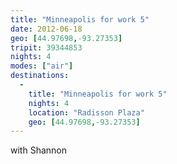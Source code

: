 ```yaml
---
title: "Minneapolis for work 5"
date: 2012-06-18
geo: [44.97698,-93.27353]
tripit: 39344853
nights: 4
modes: ["air"]
destinations:
  -
    title: "Minneapolis for work 5"
    nights: 4
    location: "Radisson Plaza"
    geo: [44.97698,-93.27353]
---
```


with Shannon
